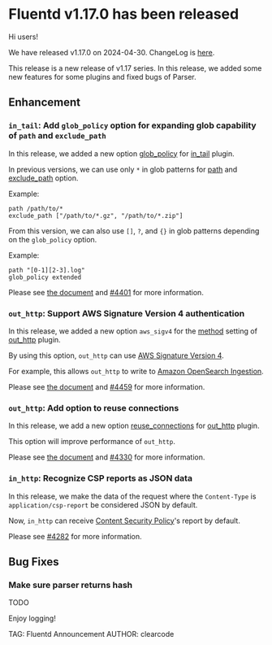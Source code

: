 # Fluentd v1.17.0 has been released

Hi users!

We have released v1.17.0 on 2024-04-30. ChangeLog is [here](https://github.com/fluent/fluentd/blob/master/CHANGELOG.md#release-v1170---20240430).

This release is a new release of v1.17 series.
In this release, we added some new features for some plugins and fixed bugs of Parser.

## Enhancement

### `in_tail`: Add `glob_policy` option for expanding glob capability of `path` and `exclude_path`

In this release, we added a new option [glob_policy](https://docs.fluentd.org/input/tail#glob_policy) for [in_tail](https://docs.fluentd.org/input/tail) plugin.

In previous versions, we can use only `*` in glob patterns for [path](https://docs.fluentd.org/input/tail#path) and [exclude_path](https://docs.fluentd.org/input/tail#exclude_path) option.

Example:

```
path /path/to/*
exclude_path ["/path/to/*.gz", "/path/to/*.zip"]
```

From this version, we can also use `[]`, `?`, and `{}` in glob patterns depending on the `glob_policy` option.

Example:

```
path "[0-1][2-3].log"
glob_policy extended
```

Please see [the document](https://docs.fluentd.org/input/tail#glob_policy) and [#4401](https://github.com/fluent/fluentd/pull/4401) for more information.

### `out_http`: Support AWS Signature Version 4 authentication

In this release, we added a new option `aws_sigv4` for the [method](https://docs.fluentd.org/output/http#method) setting of [out_http](https://docs.fluentd.org/output/http) plugin.

By using this option, `out_http` can use [AWS Signature Version 4](https://docs.aws.amazon.com/AmazonS3/latest/API/sig-v4-authenticating-requests.html).

For example, this allows `out_http` to write to [Amazon OpenSearch Ingestion](https://docs.aws.amazon.com/opensearch-service/latest/developerguide/ingestion.html).

Please see [the document](https://docs.fluentd.org/output/http#method) and [#4459](https://github.com/fluent/fluentd/pull/4459) for more information.

### `out_http`: Add option to reuse connections

In this release, we add a new option [reuse_connections](https://docs.fluentd.org/output/http#reuse_connections) for [out_http](https://docs.fluentd.org/output/http) plugin.

This option will improve performance of `out_http`.

Please see [the document](https://docs.fluentd.org/output/http#reuse_connections) and [#4330](https://github.com/fluent/fluentd/pull/4330) for more information.

### `in_http`: Recognize CSP reports as JSON data

In this release, we make the data of the request where the `Content-Type` is `application/csp-report` be considered JSON by default.

Now, `in_http` can receive [Content Security Policy](https://developer.mozilla.org/en-US/docs/Web/HTTP/CSP)'s report by default.

Please see [#4282](https://github.com/fluent/fluentd/pull/4282) for more information.

## Bug Fixes

### Make sure parser returns hash

TODO

Enjoy logging!

TAG: Fluentd Announcement
AUTHOR: clearcode
